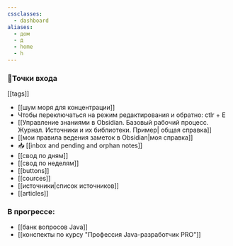 ```yaml
---
cssclasses:
  - dashboard
aliases:
  - дом
  - д
  - home
  - h
---
```

### 🚪Точки входа 

[[tags]] 
- [[шум моря для концентрации]] 
- Чтобы переключаться на режим редактирования и обратно: ctlr + E
- [[Управление знаниями в Obsidian. Базовый рабочий процесс. Журнал. Источники и их библиотеки. Пример| общая справка]]
- [[мои правила ведения заметок в Obsidian|моя справка]]
- 📥 [[inbox and pending and orphan notes]]
- [[свод по дням]] 
- [[свод по неделям]] 
- [[buttons]] 
- [[cources]]
- [[источники|список источников]]
- [[articles]]

### В прогрессе:
- [[банк вопросов Java]] 
- [[конспекты по курсу "Профессия Java-разработчик PRO"]]
